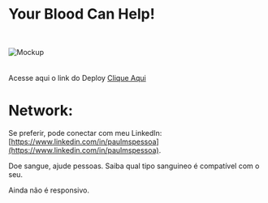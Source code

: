 # Your Blood Can Help!
<br>

![Mockup](https://raw.githubusercontent.com/paulmspessoa/YourBloodCanHelp/master/mockup.PNG)
<br><br><br>
Acesse aqui o link do Deploy [Clique Aqui](https://paulmspessoa.github.io/YourBloodCanHelp/dist/)


# Network:

Se preferir, pode conectar com meu LinkedIn: [https://www.linkedin.com/in/paulmspessoa](https://www.linkedin.com/in/paulmspessoa).

Doe sangue, ajude pessoas. Saiba qual tipo sanguineo é compatível com o seu.

Ainda não é responsivo.
